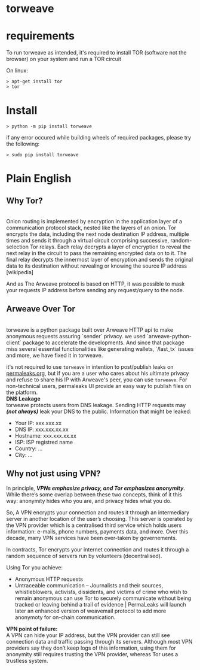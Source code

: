 # torweave

<h1>requirements</h1>
To run torweave as intended, it's required to install TOR (software not the browser) on your system and run a TOR circuit

On linux:
```
> apt-get install tor
> tor
```

<h1>Install</h1>

```
> python -m pip install torweave
```

if any error occured while building wheels of required packages, please try the following:
```
> sudo pip install torweave
```

<h1>Plain English</h1>

<h2>Why Tor?</h2>
<br>
Onion routing is implemented by encryption in the application layer of a communication protocol stack, nested like the layers of an onion. Tor encrypts the data, including the next node destination IP address, multiple times and sends it through a virtual circuit comprising successive, random-selection Tor relays. Each relay decrypts a layer of encryption to reveal the next relay in the circuit to pass the remaining encrypted data on to it. The final relay decrypts the innermost layer of encryption and sends the original data to its destination without revealing or knowing the source IP address [wikipedia]

And as The Arweave protocol is based on HTTP, it was possible to mask your requests IP address before sending any request/query to the node.

<h2>Arweave Over Tor</h2>
<br>
torweave is a python package built over Arweave HTTP api to make anonymous requests assuring `sender` privacy. we used `arweave-python-client` package to accelerate the developments. And since that package miss several essential functionalities like generating wallets, `/last_tx` issues and more, we have fixed it in torweave.

it's not required to use `torweave` in intention to post/publish leaks on <a href="https://permaleaks.org">permaleaks.org</a>, but if you are a user who cares about his ultimate privacy and refuse to share his IP with Arweave's peer, you can use `torweave`. For non-technical users, permaleaks UI provide an easy way to publish files on the platform.
<br>
<b>DNS Leakage</b>
<br>
torweave protects users from DNS leakage. Sending HTTP requests may ***(not always)*** leak your DNS to the public.
Information that might be leaked:
- Your IP: xxx.xxx.xx
- DNS IP: xxx.xxx.xx.xx
- Hostname: xxx.xxx.xx.xx
- ISP: ISP registred name
- Country: ...
- City: ...

<h2>Why not just using VPN?</h2>

In principle, ***VPNs emphasize privacy, and Tor emphasizes anonymity***. While there’s some overlap between these two concepts, think of it this way: anonymity hides who you are, and privacy hides what you do.

So, A VPN encrypts your connection and routes it through an intermediary server in another location of the user’s choosing. This server is operated by the VPN provider which is a centralised third service which holds users information: e-mails, phone numbers, payments data, and more. Over this decade, many VPN services have been over-taken by governements.

In contracts, Tor encrypts your internet connection and routes it through a random sequence of servers run by volunteers (decentralised).

Using Tor you achieve:

* Anonymous HTTP requests
* Untraceable communication – Journalists and their sources, whistleblowers, activists, dissidents, and victims of crime who wish to remain anonymous can use Tor to securely communicate without being tracked or leaving behind a trail of evidence | PermaLeaks will launch later an enhanced version of weavemail protocol to add more anonymoty for on-chain communication.

**VPN point of failure:** <br>
A VPN can hide your IP address, but the VPN provider can still see connection data and traffic passing through its servers. Although most VPN providers say they don’t keep logs of this information, using them for anonymity still requires trusting the VPN provider, whereas Tor uses a trustless system.

